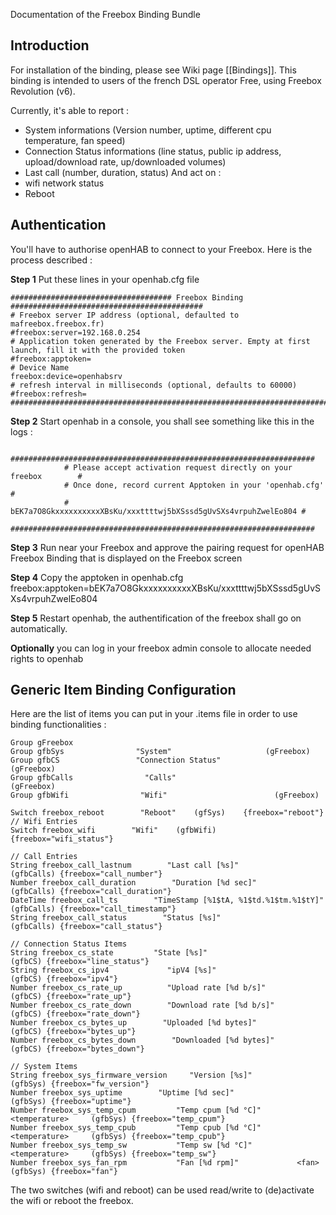 Documentation of the Freebox Binding Bundle

## Introduction

For installation of the binding, please see Wiki page [[Bindings]].
This binding is intended to users of the french DSL operator Free, using Freebox Revolution (v6).

Currently, it's able to report : 
- System informations (Version number, uptime, different cpu temperature, fan speed)
- Connection Status informations (line status, public ip address, upload/download rate, up/downloaded volumes)
- Last call (number, duration, status)
And act on : 
- wifi network status
- Reboot

## Authentication

You'll have to authorise openHAB to connect to your Freebox. Here is the process described :

**Step 1** Put these lines in your openhab.cfg file
```
#################################### Freebox Binding ###########################################
# Freebox server IP address (optional, defaulted to mafreebox.freebox.fr)
#freebox:server=192.168.0.254
# Application token generated by the Freebox server. Empty at first launch, fill it with the provided token
#freebox:apptoken=
# Device Name
freebox:device=openhabsrv
# refresh interval in milliseconds (optional, defaults to 60000)
#freebox:refresh=
################################################################################################
```

**Step 2** Start openhab in a console, you shall see something like this in the logs : 
```
            ####################################################################
            # Please accept activation request directly on your freebox        #
            # Once done, record current Apptoken in your 'openhab.cfg'         #
            # bEK7a7O8GkxxxxxxxxxxXBsKu/xxxttttwj5bXSssd5gUvSXs4vrpuhZwelEo804 #
            ####################################################################
```

**Step 3** Run near your Freebox and approve the pairing request for openHAB Freebox Binding that is displayed on the Freebox screen

**Step 4** Copy the apptoken in openhab.cfg
freebox:apptoken=bEK7a7O8GkxxxxxxxxxxXBsKu/xxxttttwj5bXSssd5gUvSXs4vrpuhZwelEo804

**Step 5** Restart openhab, the authentification of the freebox shall go on automatically.

**Optionally** you can log in your freebox admin console to allocate needed rights to openhab

## Generic Item Binding Configuration

Here are the list of items you can put in your .items file in order to use binding functionalities : 

```
Group gFreebox                        
Group gfbSys                "System"                     (gFreebox)                
Group gfbCS                 "Connection Status"                (gFreebox)
Group gfbCalls                "Calls"                        (gFreebox)
Group gfbWifi                "Wifi"                        (gFreebox)

Switch freebox_reboot        "Reboot"    (gfSys)    {freebox="reboot"}
// Wifi Entries
Switch freebox_wifi        "Wifi"    (gfbWifi)    {freebox="wifi_status"}

// Call Entries
String freebox_call_lastnum        "Last call [%s]"                (gfbCalls) {freebox="call_number"}
Number freebox_call_duration        "Duration [%d sec]"                (gfbCalls) {freebox="call_duration"}
DateTime freebox_call_ts        "TimeStamp [%1$tA, %1$td.%1$tm.%1$tY]"        (gfbCalls) {freebox="call_timestamp"}
String freebox_call_status        "Status [%s]"                    (gfbCalls) {freebox="call_status"}

// Connection Status Items
String freebox_cs_state         "State [%s]"                     (gfbCS) {freebox="line_status"}
String freebox_cs_ipv4             "ipV4 [%s]"                     (gfbCS) {freebox="ipv4"}
Number freebox_cs_rate_up          "Upload rate [%d b/s]"                 (gfbCS) {freebox="rate_up"}
Number freebox_cs_rate_down        "Download rate [%d b/s]"             (gfbCS) {freebox="rate_down"}
Number freebox_cs_bytes_up        "Uploaded [%d bytes]"                 (gfbCS) {freebox="bytes_up"}
Number freebox_cs_bytes_down        "Downloaded [%d bytes]"             (gfbCS) {freebox="bytes_down"}

// System Items
String freebox_sys_firmware_version     "Version [%s]"                    (gfbSys) {freebox="fw_version"}
Number freebox_sys_uptime        "Uptime [%d sec]"                (gfbSys) {freebox="uptime"}
Number freebox_sys_temp_cpum         "Temp cpum [%d °C]"        <temperature>     (gfbSys) {freebox="temp_cpum"}
Number freebox_sys_temp_cpub         "Temp cpub [%d °C]"        <temperature>     (gfbSys) {freebox="temp_cpub"}
Number freebox_sys_temp_sw           "Temp sw [%d °C]"        <temperature>     (gfbSys) {freebox="temp_sw"}
Number freebox_sys_fan_rpm           "Fan [%d rpm]"             <fan>        (gfbSys) {freebox="fan"}
```

The two switches (wifi and reboot) can be used read/write to (de)activate the wifi or reboot the freebox.